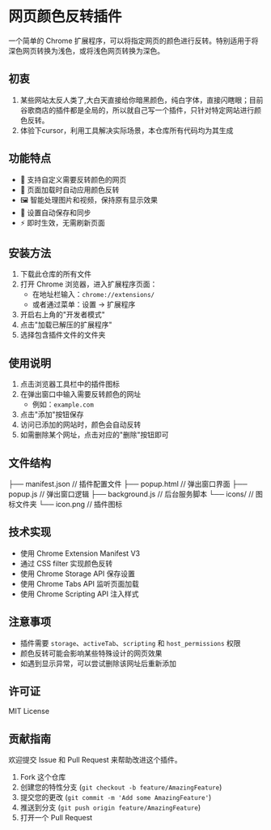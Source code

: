 # 网页颜色反转插件

一个简单的 Chrome 扩展程序，可以将指定网页的颜色进行反转。特别适用于将深色网页转换为浅色，或将浅色网页转换为深色。

## 初衷
1. 某些网站太反人类了,大白天直接给你暗黑颜色，纯白字体，直接闪瞎眼；目前谷歌商店的插件都是全局的，所以就自己写一个插件，只针对特定网站进行颜色反转。
2. 体验下cursor，利用工具解决实际场景，本仓库所有代码均为其生成

## 功能特点

- 🎯 支持自定义需要反转颜色的网页
- 🚀 页面加载时自动应用颜色反转
- 🖼️ 智能处理图片和视频，保持原有显示效果
- 💾 设置自动保存和同步
- ⚡ 即时生效，无需刷新页面

## 安装方法

1. 下载此仓库的所有文件
2. 打开 Chrome 浏览器，进入扩展程序页面：
   - 在地址栏输入：`chrome://extensions/`
   - 或者通过菜单：设置 -> 扩展程序
3. 开启右上角的"开发者模式"
4. 点击"加载已解压的扩展程序"
5. 选择包含插件文件的文件夹

## 使用说明

1. 点击浏览器工具栏中的插件图标
2. 在弹出窗口中输入需要反转颜色的网址
   - 例如：`example.com`
3. 点击"添加"按钮保存
4. 访问已添加的网站时，颜色会自动反转
5. 如需删除某个网址，点击对应的"删除"按钮即可

## 文件结构

├── manifest.json     // 插件配置文件
├── popup.html       // 弹出窗口界面
├── popup.js         // 弹出窗口逻辑
├── background.js    // 后台服务脚本
└── icons/          // 图标文件夹
    └── icon.png    // 插件图标

## 技术实现

- 使用 Chrome Extension Manifest V3
- 通过 CSS filter 实现颜色反转
- 使用 Chrome Storage API 保存设置
- 使用 Chrome Tabs API 监听页面加载
- 使用 Chrome Scripting API 注入样式

## 注意事项

- 插件需要 `storage`、`activeTab`、`scripting` 和 `host_permissions` 权限
- 颜色反转可能会影响某些特殊设计的网页效果
- 如遇到显示异常，可以尝试删除该网址后重新添加

## 许可证

MIT License

## 贡献指南

欢迎提交 Issue 和 Pull Request 来帮助改进这个插件。

1. Fork 这个仓库
2. 创建您的特性分支 (`git checkout -b feature/AmazingFeature`)
3. 提交您的更改 (`git commit -m 'Add some AmazingFeature'`)
4. 推送到分支 (`git push origin feature/AmazingFeature`)
5. 打开一个 Pull Request
